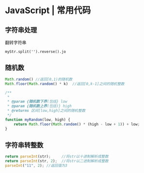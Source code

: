 # JavaScript | 常用代码

## 字符串处理

翻转字符串

```javas
myStr.split('').reverse().jo
```

## 随机数

```jsx
Math.random() //返回[0,1)的随机数
Math.floor(Math.random() * k)  //返回[0,k-1]之间的随机整数

/**
 * 
 * @param {随机数下界(包括} low 
 * @param {随机数上界(包括)} high 
 * @returns 区间[low,high]之间的随机整数
 */
function myRandom(low, high) {
    return Math.floor(Math.random() * (high - low + 1)) + low;
}
```

## 字符串转整数

```jsx
return parseInt(str);     //将str以十进制解析成整数
return parseInt(str, 2);  //将str以二进制解析成整数
parseInt("11", 2); //返回值为3
```
